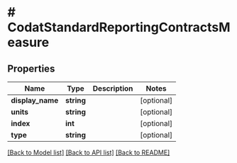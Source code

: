 # # CodatStandardReportingContractsMeasure

## Properties

Name | Type | Description | Notes
------------ | ------------- | ------------- | -------------
**display_name** | **string** |  | [optional]
**units** | **string** |  | [optional]
**index** | **int** |  | [optional]
**type** | **string** |  | [optional]

[[Back to Model list]](../../README.md#models) [[Back to API list]](../../README.md#endpoints) [[Back to README]](../../README.md)

